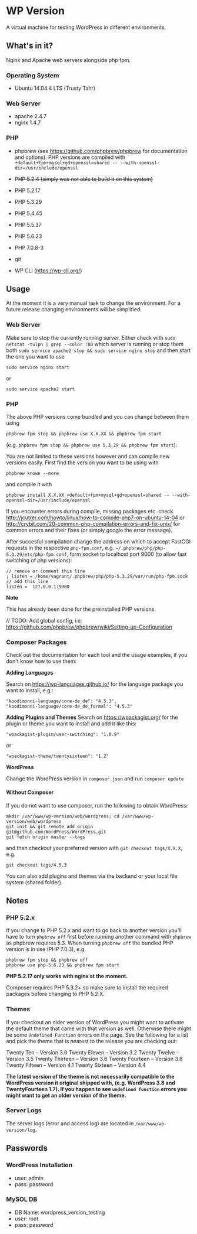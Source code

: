 # WP Version
 A virtual machine for testing WordPress in different environments.
 
## What's in it?
Nginx and Apache web servers alongside php fpm.

### Operating System
* Ubuntu 14.04.4 LTS (Trusty Tahr)

### Web Server
* apache 2.4.7
* nginx 1.4.7

### PHP
* phpbrew (see https://github.com/phpbrew/phpbrew for documentation and options). PHP versions are compiled with `+default+fpm+mysql+gd+openssl=shared -- --with-openssl-dir=/usr/include/openssl` 
 * ~~PHP 5.2.4 (simply was not able to build it on this system)~~
 * PHP 5.2.17
 * PHP 5.3.29
 * PHP 5.4.45
 * PHP 5.5.37
 * PHP 5.6.23
 
* PHP 7.0.8-3
 
* git
* WP CLI (https://wp-cli.org/) 

## Usage 
At the moment it is a very manual task to change the environment. For a future release changing environments will be simplified.

### Web Server
Make sure to stop the currently running server. Either check with `sudo netstat -tulpn | grep --color :80` which server is running or stop them both `sudo service apache2 stop && sudo service nginx stop` and then start the one you want to use 

```
sudo service nginx start
```

or

```
sudo service apache2 start
```

### PHP
The above PHP versions come bundled and you can change between them using 

```
phpbrew fpm stop && phpbrew use X.X.XX && phpbrew fpm start
```

(e.g. `phpbrew fpm stop && phpbrew use 5.3.29 && phpbrew fpm start`). 

You are not limited to these versions however and can compile new versions easily. First find the version you want to be using with 

```
phpbrew known --more
```

and compile it with

```
phpbrew install X.X.XX +default+fpm+mysql+gd+openssl=shared -- --with-openssl-dir=/usr/include/openssl
```

If you encounter errors during compile, missing packages etc. check http://jcutrer.com/howto/linux/how-to-compile-php7-on-ubuntu-14-04 or http://crybit.com/20-common-php-compilation-errors-and-fix-unix/ for common errors and their fixes (or simply google the error message).

After succesful compilation change the address on which to accept FastCGI requests in the respective `php-fpm.conf`, e.g. `~/.phpbrew/php/php-5.3.29/etc/php-fpm.conf`, form socket to localhost port 9000 (to allow fast switching of php versions):


```
// remove or comment this line
; listen = /home/vagrant/.phpbrew/php/php-5.3.29/var/run/php-fpm.sock
// add this line
listen =  127.0.0.1:9000
```

**Note**

This has already been done for the preinstalled PHP versions.

// TODO: Add global config, i.e. https://github.com/phpbrew/phpbrew/wiki/Setting-up-Configuration

### Composer Packages

Check out the documentation for each tool and the usage examples, if you don't know how to use them:

**Adding Languages**

Search on https://wp-languages.github.io/ for the language package you want to install, e.g.:
 
```
"koodimonni-language/core-de_de": "4.5.3",
"koodimonni-language/core-de_de_formal": "4.5.3"
```

**Adding Plugins and Themes**
Search on https://wpackagist.org/ for the plugin or theme you want to install and add it like this:

```
"wpackagist-plugin/user-switching": "1.0.9"
```

or 

```
"wpackagist-theme/twentysixteen": "1.2"
```

**WordPress**

Change the WordPress version in `composer.json` and run `composer update`

#### Without Composer
If you do not want to use composer, run the following to obtain WordPress: 

```
mkdir /var/www/wp-version/web/wordpress; cd /var/www/wp-version/web/wordpress
git init && git remote add origin git@github.com:WordPress/WordPress.git
git fetch origin master --tags
```

and then checkout your preferred version with `git checkout tags/X.X.X`, e.g.

```
git checkout tags/4.5.3
```

You can also add plugins and themes via the backend or your local file system (shared folder).
## Notes

### PHP 5.2.x
If you change to PHP 5.2.x and want to go back to another version you'll have to turn `phpbrew off` first before running another command with `phpbrew` as phpbrew requires 5.3. When turning `phpbrew off` the bundled PHP version is in use (PHP 7.0.3), e.g.

```
phpbrew fpm stop && phpbrew off
phpbrew use php-5.6.23 && phpbrew fpm start
```

**PHP 5.2.17 only works with nginx at the moment.**

Composer requires PHP 5.3.2+ so make sure to install the required packages before changing to PHP 5.2.X.
### Themes
If you checkout an older version of WordPress you might want to activate the default theme that came with that version as well. Otherwise there might be some `Undefined Function` errors on the page. See the following for a list and pick the theme that is nearest to the release you are checking out:

Twenty Ten &ndash; Version 3.0
Twenty Eleven &ndash; Version 3.2
Twenty Twelve &ndash; Version 3.5
Twenty Thirteen &ndash; Version 3.6
Twenty Fourteen &ndash; Version 3.8
Twenty Fifteen &ndash; Version 4.1
Twenty Sixteen &ndash; Version 4.4

**The latest version of the theme is not necessarily compatible to the WordPress version it original shipped with, (e.g. WordPress 3.8 and TwentyFourteen 1.7). If you happen to see `undefined function` errors you might want to get an older version of the theme.**

### Server Logs
The server logs (error and access log) are located in `/var/www/wp-version/log`.

## Passwords

### WordPress Installation
* user: admin
* pass: password

### MySOL DB
* DB Name: wordpress_version_testing
* user: root
* pass: password
